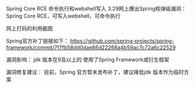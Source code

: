 Spring Core RCE 命令执行和webshell写入
3.29网上爆出Spring核弹级漏洞：Spring Core RCE，可写入webshell，可命令执行

网上打码的利用截图


Spring官方补丁链接如下：
https://github.com/spring-projects/spring-framework/commit/7f7fb58dd0dae86d22268a4b59ac7c72a6c22529

漏洞影响：
jdk 版本在9及以上的
使用了Spring Framework或衍生框架

漏洞修复建议：
目前，Spring 官方暂未发布补丁，建议降低jdk 版本作为临时方案
